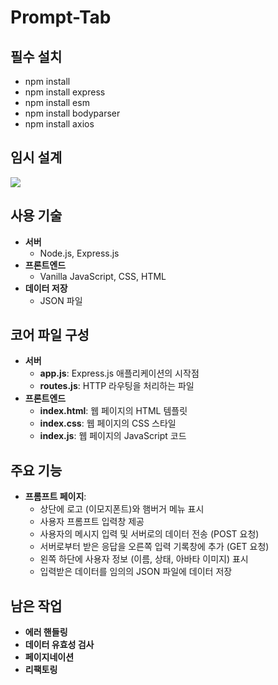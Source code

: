 # Prompt-Tab

## **필수 설치**
- npm install
- npm install express
- npm install esm
- npm install bodyparser
- npm install axios

## 임시 설계
<img src="https://github.com/KDT-IaaS-Class-One-Group/Prompt-Tab/blob/PinguLee/issue1/public/images/diagram.png">

## **사용 기술**
- **서버**
  - Node.js, Express.js
- **프론트엔드**
  - Vanilla JavaScript, CSS, HTML
- **데이터 저장**
  - JSON 파일
## **코어 파일 구성**
- **서버**
    - **app.js**: Express.js 애플리케이션의 시작점
    - **routes.js**: HTTP 라우팅을 처리하는 파일
- **프론트엔드**
  - **index.html**: 웹 페이지의 HTML 템플릿
  - **index.css**: 웹 페이지의 CSS 스타일
  - **index.js**: 웹 페이지의 JavaScript 코드

## **주요 기능**
- **프롬프트 페이지**:
  - 상단에 로고 (이모지폰트)와 햄버거 메뉴 표시
  - 사용자 프롬프트 입력창 제공
  - 사용자의 메시지 입력 및 서버로의 데이터 전송 (POST 요청)
  - 서버로부터 받은 응답을 오른쪽 입력 기록창에 추가 (GET 요청)
  - 왼쪽 하단에 사용자 정보 (이름, 상태, 아바타 이미지) 표시
  - 입력받은 데이터를 임의의 JSON 파일에 데이터 저장

## **남은 작업**
- **에러 핸들링**
- **데이터 유효성 검사**
- **페이지네이션**
- **리팩토링**
